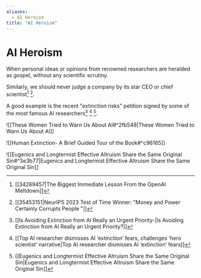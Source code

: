 ```yaml
---
aliases:
  - AI Heroism
title: "AI Heroism"
---
```


# AI Heroism

When personal ideas or opinions from renowned researchers are heralded as gospel, without any scientific scrutiny.

Similarly, we should never judge a company by its star CEO or chief scientist[^1] [^2].

A good example is the recent "extinction risks" petition signed by some of the most famous AI researchers[^3] [^4] [^5].

![[These Women Tried to Warn Us About AI#^2fb548|These Women Tried to Warn Us About AI]]

![[Human Extinction- A Brief Guided Tour of the Book#^c96165]]

![[Eugenics and Longtermist Effective Altruism Share the Same Original Sin#^3e3b77|Eugenics and Longtermist Effective Altruism Share the Same Original Sin]]

[^1]: [[34289457|The Biggest Immediate Lesson From the OpenAI Meltdown]]
[^2]: [[35453151|NeurIPS 2023 Test of Time Winner: "Money and Power Certainly Corrupts People "]]
[^3]: [[Is Avoiding Extinction from AI Really an Urgent Priority-|Is Avoiding Extinction from AI Really an Urgent Priority?]]
[^4]: [[Top AI researcher dismisses AI ‘extinction’ fears, challenges ‘hero scientist’ narrative|Top AI researcher dismisses AI ‘extinction’ fears]]
[^5]: [[Eugenics and Longtermist Effective Altruism Share the Same Original Sin|Eugenics and Longtermist Effective Altruism Share the Same Original Sin]]
